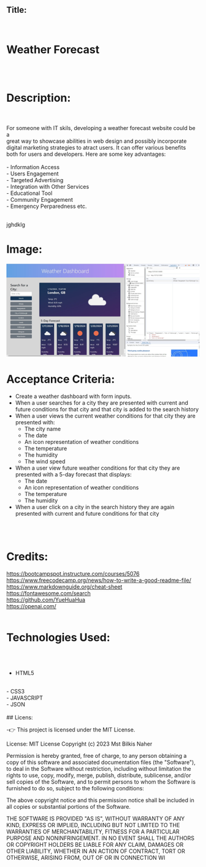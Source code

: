 ## Title:<br>
<br>

# Weather Forecast
<br>
<br>


# Description:
<br>
<br>
For someone with IT skils, developing a weather forecast website could be a <br>
 great way to showcase abilities in web design and possibly incorporate <br>
 digital marketing strategies to atract users. It can offer various benefits <br>
  both for users and developers. Here are some key advantages:
  <br>
   <br>
- Information Access
<br>
- Users Engagement
<br>
- Targeted Advertising
<br>
- Integration with Other Services
<br>
- Educational Tool
<br>
- Community Engagement
<br>
- Emergency Perparedness etc.
<br>
<br>
 
 jghdklg

# Image:
![The weather app includes a search option, a list of cities, and a five-day forecast and current weather conditions for London.](Image/Screenshot-1.jpg)

# Acceptance Criteria:
- Create a weather dashboard with form inputs.
- When a user searches for a city they are presented with current and future conditions for that city and that city is added to the search history
- When a user views the current weather conditions for that city they are presented with:
    - The city name
    - The date
    - An icon representation of weather conditions
    - The temperature
    - The humidity
    - The wind speed
- When a user view future weather conditions for that city they are presented with a 5-day forecast that displays:
    - The date
    - An icon representation of weather conditions
    - The temperature
    - The humidity
- When a user click on a city in the search history they are again presented with current and future conditions for that city
<br>
<br>

# Credits:
https://bootcampspot.instructure.com/courses/5076<br>
https://www.freecodecamp.org/news/how-to-write-a-good-readme-file/<br>
https://www.markdownguide.org/cheat-sheet<br>
https://fontawesome.com/search<br>
https://github.com/YueHuaHua<br>
https://openai.com/
<br>
<br>
# Technologies Used:
<br>
<br>

- HTML5
 <br> 
- CSS3
 <br>
- JAVASCRIPT
<br>
- JSON
 <br>
<br>
## Licens:

-👉 This project is licensed under the MIT License.

License: MIT License
Copyright (c) 2023 Mst Bilkis Naher

Permission is hereby granted, free of charge, to any person obtaining a copy of this software and associated documentation files (the "Software"), to deal in the Software without restriction, including without limitation the rights to use, copy, modify, merge, publish, distribute, sublicense, and/or sell copies of the Software, and to permit persons to whom the Software is furnished to do so, subject to the following conditions:

The above copyright notice and this permission notice shall be included in all copies or substantial portions of the Software.

THE SOFTWARE IS PROVIDED "AS IS", WITHOUT WARRANTY OF ANY KIND, EXPRESS OR IMPLIED, INCLUDING BUT NOT LIMITED TO THE WARRANTIES OF MERCHANTABILITY, FITNESS FOR A PARTICULAR PURPOSE AND NONINFRINGEMENT. IN NO EVENT SHALL THE AUTHORS OR COPYRIGHT HOLDERS BE LIABLE FOR ANY CLAIM, DAMAGES OR OTHER LIABILITY, WHETHER IN AN ACTION OF CONTRACT, TORT OR OTHERWISE, ARISING FROM, OUT OF OR IN CONNECTION WI

